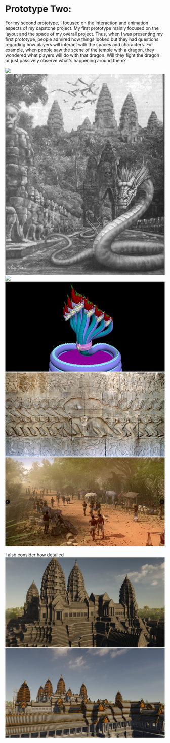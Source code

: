 # Prototype Two: 

For my second prototype, I focused on the interaction and animation aspects of my capstone project. My first prototype mainly focused on the layout and the space of my overall project. Thus, when I was presenting my first prototype, people admired how things looked but they had questions regarding how players will interact with the spaces and characters. For example, when people saw the scene of the temple with a dragon, they wondered what players will do with that dragon. Will they fight the dragon or just passively observe what's happening around them?  


<img src="images/dragon.png">

<img src="images/naga1.png">
<img src="images/naga2.jpeg">
<img src="images/nagamodel.jpeg" >
<img src="images/bas_relief.jpeg">

<img src="images/daily.png">

I also consider how detailed 
<img src="images/angkor1.jpg">
<img src="images/angkor2.jpg">
